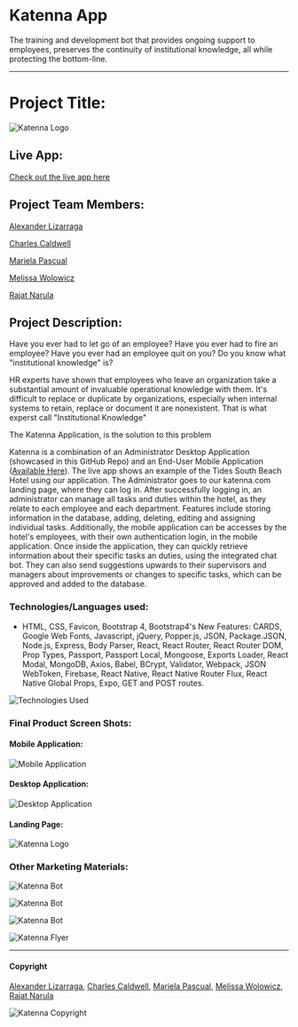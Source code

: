# Katenna App

The training and development bot that provides ongoing support to employees, preserves the continuity of institutional knowledge, all while protecting the bottom-line.

---


# Project Title:

![Katenna Logo](https://github.com/m-wolowicz/Katenna/blob/master/server/static/img/KatennaLogoBlack.svg "Katenna Logo")

## Live App:

[Check out the live app here](http://www.katenna.com/)

## Project Team Members:

[Alexander Lizarraga](https://github.com/buddyeorl)

[Charles Caldwell](https://github.com/ThoughtFool)

[Mariela Pascual](https://github.com/mariela2p)

[Melissa Wolowicz](https://github.com/m-wolowicz)

[Rajat Narula](https://github.com/boyrajat)

## Project Description:

Have you ever had to let go of an employee? Have you ever had to fire an employee? Have you ever had an employee quit on you? Do you know what "institutional knowledge" is?

HR experts have shown that employees who leave an organization take a substantial amount of invaluable operational knowledge with them. It's difficult to replace or duplicate by organizations, especially when internal systems to retain, replace or document it are nonexistent. That is what experst call "Institutional Knowledge"

The Katenna Application, is the solution to this problem

Katenna is a combination of an Administrator Desktop Application (showcased in this GitHub Repo) and an End-User Mobile Application ([Available Here](https://github.com/m-wolowicz/KatennaMobileApp)). The live app shows an example of the Tides South Beach Hotel using our application. The Administrator goes to our katenna.com landing page, where they can log in. After successfully logging in, an administrator can manage all tasks and duties within the hotel, as they relate to each employee and each department. Features include storing information in the database, adding, deleting, editing and assigning individual tasks. Additionally, the mobile application can be accesses by the hotel's employees, with their own authentication login, in the mobile application. Once inside the application, they can quickly retrieve information about their specific tasks an duties, using the integrated chat bot. They can also send suggestions upwards to their supervisors and managers about improvements or changes to specific tasks, which can be approved and added to the database. 

### Technologies/Languages used:

- HTML, CSS, Favicon, Bootstrap 4, Bootstrap4's New Features: CARDS, Google Web Fonts, Javascript, jQuery, Popper.js, JSON, Package.JSON, Node.js, Express, Body Parser, React, React Router, React Router DOM, Prop Types, Passport, Passport Local, Mongoose, Exports Loader, React Modal, MongoDB, Axios, Babel, BCrypt, Validator, Webpack, JSON WebToken, Firebase, React Native, React Native Router Flux, React Native Global Props, Expo, GET and POST routes.

![Technologies Used](https://github.com/m-wolowicz/Katenna/blob/master/server/static/img/WordCloud.png "Technologies Used")

### Final Product Screen Shots:

#### Mobile Application:

![Mobile Application](https://github.com/m-wolowicz/Katenna/blob/master/server/static/img/iPhone.png "Mobile Application")

#### Desktop Application:
![Desktop Application](https://github.com/m-wolowicz/Katenna/blob/master/server/static/img/desktop.png "Desktop Application")

#### Landing Page:
![Katenna Logo](https://github.com/m-wolowicz/Katenna/blob/master/server/static/img/KatennaApp.gif "Katenna Logo")

### Other Marketing Materials:

![Katenna Bot](https://github.com/m-wolowicz/Katenna/blob/master/server/static/img/KatennaBotRGB.svg "Katenna Bot")

![Katenna Bot](https://github.com/m-wolowicz/Katenna/blob/master/server/static/img/KatennaBotYellowCircleRGB.svg "Katenna Bot")

![Katenna Bot](https://github.com/m-wolowicz/Katenna/blob/master/server/static/img/KatennaBotYellowSquareRGB.svg "Katenna Bot")

![Katenna Flyer](https://github.com/m-wolowicz/Katenna/blob/master/server/static/img/KatennaFlyer.png "Katenna Flyer")




- - -

#### Copyright

[Alexander Lizarraga](https://github.com/buddyeorl), [Charles Caldwell](https://github.com/ThoughtFool), [Mariela Pascual](https://github.com/mariela2p), [Melissa Wolowicz](https://github.com/m-wolowicz), [Rajat Narula](https://github.com/boyrajat)

![Katenna Copyright](https://github.com/m-wolowicz/Katenna/blob/master/server/static/img/kFaviconBlack.svg "Katenna Copyright")

